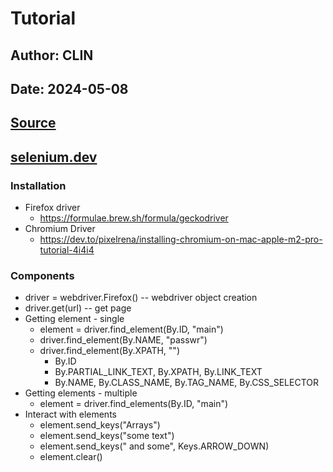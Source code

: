 # Tutorial
## Author: CLIN
## Date: 2024-05-08
## [Source](https://www.geeksforgeeks.org/selenium-python-introduction-and-installation/?ref=next_article)
## [selenium.dev](https://www.selenium.dev/)
### Installation
* Firefox driver
    * https://formulae.brew.sh/formula/geckodriver
* Chromium Driver
    * https://dev.to/pixelrena/installing-chromium-on-mac-apple-m2-pro-tutorial-4i4i4

### Components
* driver = webdriver.Firefox() -- webdriver object creation
* driver.get(url) -- get page
* Getting element - single
    * element = driver.find_element(By.ID, "main")
    * driver.find_element(By.NAME, "passwr")
    * driver.find_element(By.XPATH, "")
      * By.ID
      * By.PARTIAL_LINK_TEXT, By.XPATH, By.LINK_TEXT 
      * By.NAME, By.CLASS_NAME, By.TAG_NAME, By.CSS_SELECTOR
* Getting elements - multiple
    * element = driver.find_elements(By.ID, "main")
* Interact with elements
    * element.send_keys("Arrays")
    * element.send_keys("some text")
    * element.send_keys(" and some", Keys.ARROW_DOWN)
    * element.clear()